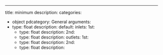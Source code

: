 ---
title: minimum
description:
categories:
 - object
pdcategory: General
arguments:
- type: float
  description:
  default:
inlets:
  1st:
  - type: float
    description:
  2nd:
  - type: float
    description:
outlets:
  1st:
  - type: float
    description:
  2nd:
  - type: float
    description:
